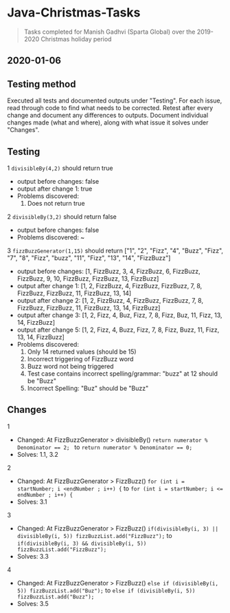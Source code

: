 # Java-Christmas-Tasks
> Tasks completed for Manish Gadhvi (Sparta Global) over the 2019-2020 Christmas holiday period

## 2020-01-06

## Testing method
Executed all tests and documented outputs under "Testing".
For each issue, read through code to find what needs to be corrected.
Retest after every change and document any differences to outputs.
Document individual changes made (what and where), along with what issue it solves under "Changes".

## Testing

1 `divisibleBy(4,2)` should return true
- output before changes: false
- output after change 1: true
- Problems discovered: 
  1. Does not return true

2 `divisibleBy(3,2)` should return false
- output before changes: false
- Problems discovered: ~

3 `fizzBuzzGenerator(1,15)` should return ["1", "2", "Fizz", "4", "Buzz", "Fizz", "7", "8", "Fizz", "buzz", "11", "Fizz", "13", "14", "FizzBuzz"]
- output before changes: [1, FizzBuzz, 3, 4, FizzBuzz, 6, FizzBuzz, FizzBuzz, 9, 10, FizzBuzz, FizzBuzz, 13, FizzBuzz]
- output after change 1: [1, 2, FizzBuzz, 4, FizzBuzz, FizzBuzz, 7, 8, FizzBuzz, FizzBuzz, 11, FizzBuzz, 13, 14]
- output after change 2: [1, 2, FizzBuzz, 4, FizzBuzz, FizzBuzz, 7, 8, FizzBuzz, FizzBuzz, 11, FizzBuzz, 13, 14, FizzBuzz]
- output after change 3: [1, 2, Fizz, 4, Buz, Fizz, 7, 8, Fizz, Buz, 11, Fizz, 13, 14, FizzBuzz]
- output after change 5: [1, 2, Fizz, 4, Buzz, Fizz, 7, 8, Fizz, Buzz, 11, Fizz, 13, 14, FizzBuzz]
- Problems discovered:
  1. Only 14 returned values (should be 15)
  2. Incorrect triggering of FizzBuzz word
  3. Buzz word not being triggered
  4. Test case contains incorrect spelling/grammar: "buzz" at 12 should be "Buzz" 
  5. Incorrect Spelling: "Buz" should be "Buzz"

## Changes
1
- Changed: At FizzBuzzGenerator > divisibleBy()
  `return numerator % Denominator == 2; ` to `return numerator % Denominator == 0;`
- Solves: 1.1, 3.2

2
- Changed: At FizzBuzzGenerator > FizzBuzz()
  `for (int i = startNumber; i <endNumber ; i++) {` to `for (int i = startNumber; i <= endNumber ; i++) {`
- Solves: 3.1

3
- Changed: At FizzBuzzGenerator > FizzBuzz()
  `if(divisibleBy(i, 3) || divisibleBy(i, 5)) fizzBuzzList.add("FizzBuzz");` to `if(divisibleBy(i, 3) && divisibleBy(i, 5)) fizzBuzzList.add("FizzBuzz");`
- Solves: 3.3

4
- Changed: At FizzBuzzGenerator > FizzBuzz()
  `else if (divisibleBy(i, 5)) fizzBuzzList.add("Buz");` to `else if (divisibleBy(i, 5)) fizzBuzzList.add("Buzz");`
- Solves: 3.5

